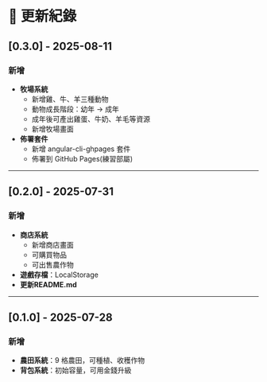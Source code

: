 # 📜 更新紀錄

## [0.3.0] - 2025-08-11
### 新增
- **牧場系統**
  - 新增雞、牛、羊三種動物
  - 動物成長階段：幼年 → 成年
  - 成年後可產出雞蛋、牛奶、羊毛等資源
  - 新增牧場畫面
- **佈署套件**
  - 新增 angular-cli-ghpages 套件
  - 佈署到 GitHub Pages(練習部屬)

---

## [0.2.0] - 2025-07-31
### 新增
- **商店系統**
  - 新增商店畫面
  - 可購買物品
  - 可出售農作物
- **遊戲存檔**：LocalStorage
- **更新README.md**

---

## [0.1.0] - 2025-07-28
### 新增
- **農田系統**：9 格農田，可種植、收穫作物
- **背包系統**：初始容量，可用金錢升級

